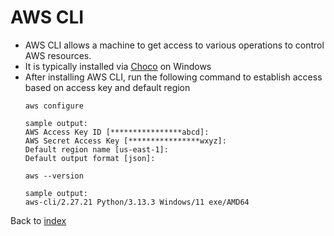 # AWS CLI

- AWS CLI allows a machine to get access to various operations to control AWS resources. 
- It is typically installed via [Choco](choco.md) on Windows
- After installing AWS CLI, run the following command to establish access based on access key and default region
  ```
  aws configure
  
  sample output:
  AWS Access Key ID [****************abcd]:
  AWS Secret Access Key [****************wxyz]:
  Default region name [us-east-1]:
  Default output format [json]:
  
  aws --version
  
  sample output:
  aws-cli/2.27.21 Python/3.13.3 Windows/11 exe/AMD64
  ```

Back to [index](index.md)